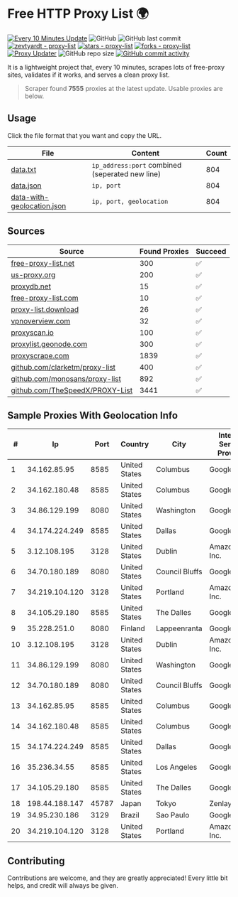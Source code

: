 
# Free HTTP Proxy List 🌍

[![Every 10 Minutes Update](https://github.com/mertguvencli/http-proxy-list/actions/workflows/main.yml/badge.svg?branch=main)](https://github.com/mertguvencli/http-proxy-list/actions/workflows/main.yml)
![GitHub](https://img.shields.io/github/license/mertguvencli/http-proxy-list)
![GitHub last commit](https://img.shields.io/github/last-commit/mertguvencli/http-proxy-list)
[![zevtyardt - proxy-list](https://img.shields.io/static/v1?label=zevtyardt&message=proxy-list&color=blue&logo=github)](https://github.com/zevtyardt/proxy-list "Go to GitHub repo")
[![stars - proxy-list](https://img.shields.io/github/stars/zevtyardt/proxy-list?style=social)](https://github.com/zevtyardt/proxy-list)
[![forks - proxy-list](https://img.shields.io/github/forks/zevtyardt/proxy-list?style=social)](https://github.com/zevtyardt/proxy-list)
[![Proxy Updater](https://github.com/zevtyardt/proxy-list/workflows/Proxy%20Updater/badge.svg)](https://github.com/zevtyardt/proxy-list/actions?query=workflow:"Proxy+Updater")
![GitHub repo size](https://img.shields.io/github/repo-size/zevtyardt/proxy-list)
[![GitHub commit activity](https://img.shields.io/github/commit-activity/m/zevtyardt/proxy-list?logo=commits)](https://github.com/zevtyardt/proxy-list/commits/main)

It is a lightweight project that, every 10 minutes, scrapes lots of free-proxy sites, validates if it works, and serves a clean proxy list.

> Scraper found **7555** proxies at the latest update. Usable proxies are below.

## Usage

Click the file format that you want and copy the URL.

|File|Content|Count|
|----|-------|-----|
|[data.txt](https://raw.githubusercontent.com/mertguvencli/http-proxy-list/main/proxy-list/data.txt)|`ip_address:port` combined (seperated new line)|804|
|[data.json](https://raw.githubusercontent.com/mertguvencli/http-proxy-list/main/proxy-list/data.json)|`ip, port`|804|
|[data-with-geolocation.json](https://raw.githubusercontent.com/mertguvencli/http-proxy-list/main/proxy-list/data-with-geolocation.json)|`ip, port, geolocation`|804|

## Sources

|Source|Found Proxies|Succeed|
|------|-------------|-------|
|[free-proxy-list.net](https://free-proxy-list.net)|300|✅|
|[us-proxy.org](https://www.us-proxy.org)|200|✅|
|[proxydb.net](http://proxydb.net)|15|✅|
|[free-proxy-list.com](https://free-proxy-list.com/?page=&port=&type%5B%5D=http&type%5B%5D=https&up_time=0&search=Search)|10|✅|
|[proxy-list.download](https://www.proxy-list.download/HTTP)|26|✅|
|[vpnoverview.com](https://vpnoverview.com/privacy/anonymous-browsing/free-proxy-servers)|32|✅|
|[proxyscan.io](https://www.proxyscan.io)|100|✅|
|[proxylist.geonode.com](https://proxylist.geonode.com/api/proxy-list?limit=300&page=1&sort_by=lastChecked&sort_type=desc&protocols=http,https)|300|✅|
|[proxyscrape.com](https://api.proxyscrape.com/v2/?request=displayproxies&protocol=http&timeout=10000&country=all&ssl=all&anonymity=all)|1839|✅|
|[github.com/clarketm/proxy-list](https://raw.githubusercontent.com/clarketm/proxy-list/master/proxy-list-raw.txt)|400|✅|
|[github.com/monosans/proxy-list](https://raw.githubusercontent.com/monosans/proxy-list/main/proxies/http.txt)|892|✅|
|[github.com/TheSpeedX/PROXY-List](https://raw.githubusercontent.com/TheSpeedX/PROXY-List/master/http.txt)|3441|✅|


## Sample Proxies With Geolocation Info

|#|Ip|Port|Country|City|Internet Service Provider|
|-|--|----|-------|----|-------------------------|
|1|34.162.85.95|8585|United States|Columbus|Google LLC|
|2|34.162.180.48|8585|United States|Columbus|Google LLC|
|3|34.86.129.199|8080|United States|Washington|Google LLC|
|4|34.174.224.249|8585|United States|Dallas|Google LLC|
|5|3.12.108.195|3128|United States|Dublin|Amazon.com, Inc.|
|6|34.70.180.189|8080|United States|Council Bluffs|Google LLC|
|7|34.219.104.120|3128|United States|Portland|Amazon.com, Inc.|
|8|34.105.29.180|8585|United States|The Dalles|Google LLC|
|9|35.228.251.0|8080|Finland|Lappeenranta|Google LLC|
|10|3.12.108.195|3128|United States|Dublin|Amazon.com, Inc.|
|11|34.86.129.199|8080|United States|Washington|Google LLC|
|12|34.70.180.189|8080|United States|Council Bluffs|Google LLC|
|13|34.162.85.95|8585|United States|Columbus|Google LLC|
|14|34.162.180.48|8585|United States|Columbus|Google LLC|
|15|34.174.224.249|8585|United States|Dallas|Google LLC|
|16|35.236.34.55|8585|United States|Los Angeles|Google LLC|
|17|34.105.29.180|8585|United States|The Dalles|Google LLC|
|18|198.44.188.147|45787|Japan|Tokyo|Zenlayer Inc|
|19|34.95.230.186|3129|Brazil|Sao Paulo|Google LLC|
|20|34.219.104.120|3128|United States|Portland|Amazon.com, Inc.|



## Contributing

Contributions are welcome, and they are greatly appreciated! Every
little bit helps, and credit will always be given.

